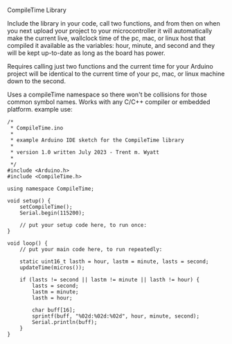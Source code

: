 CompileTime Library

Include the library in your code, call two functions, and from then on when you next upload your project to your microcontroller it will automatically make the current live, wallclock time of the pc, mac, or linux host that compiled it available as the variables: hour, minute, and second and they will be kept up-to-date as long as the board has power. 

Requires calling just two functions and the current time for your Arduino project will be identical to the current time of your pc, mac, or linux machine down to the second. 

Uses a compileTime namespace so there won't be collisions for those common symbol names. Works with any C/C++ compiler or embedded platform.
example use:

```
/*
 * CompileTime.ino
 * 
 * example Arduino IDE sketch for the CompileTime library
 * 
 * version 1.0 written July 2023 - Trent m. Wyatt
 * 
 */
#include <Arduino.h>
#include <CompileTime.h>

using namespace CompileTime;

void setup() {
    setCompileTime();
    Serial.begin(115200);

    // put your setup code here, to run once:
}

void loop() {
    // put your main code here, to run repeatedly:

    static uint16_t lasth = hour, lastm = minute, lasts = second;
    updateTime(micros());

    if (lasts != second || lastm != minute || lasth != hour) {
        lasts = second;
        lastm = minute;
        lasth = hour;

        char buff[16];
        sprintf(buff, "%02d:%02d:%02d", hour, minute, second);
        Serial.println(buff);
    }
}
```
